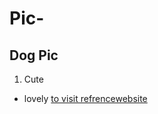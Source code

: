 # Pic-
## Dog Pic
1. Cute
- lovely
<a href ='https://pixabay.com/images/search/dog/'>   to visit refrencewebsite </a>
